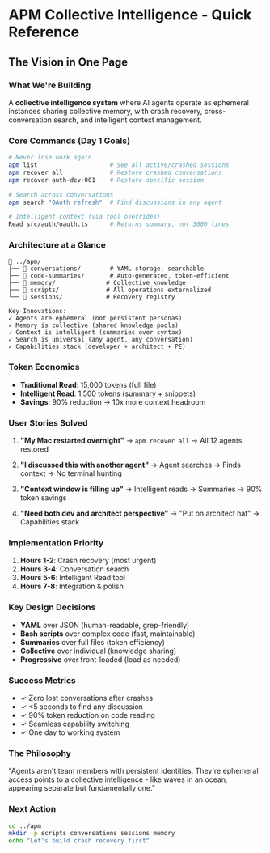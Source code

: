 # APM Collective Intelligence - Quick Reference

## The Vision in One Page

### What We're Building
A **collective intelligence system** where AI agents operate as ephemeral instances sharing collective memory, with crash recovery, cross-conversation search, and intelligent context management.

### Core Commands (Day 1 Goals)
```bash
# Never lose work again
apm list                    # See all active/crashed sessions
apm recover all             # Restore crashed conversations
apm recover auth-dev-001    # Restore specific session

# Search across conversations  
apm search "OAuth refresh"  # Find discussions in any agent

# Intelligent context (via tool overrides)
Read src/auth/oauth.ts      # Returns summary, not 3000 lines
```

### Architecture at a Glance

```
📁 ../apm/
├── 💬 conversations/        # YAML storage, searchable
├── 📝 code-summaries/       # Auto-generated, token-efficient
├── 🧠 memory/              # Collective knowledge
├── 🔧 scripts/             # All operations externalized
└── 🔄 sessions/            # Recovery registry

Key Innovations:
✓ Agents are ephemeral (not persistent personas)
✓ Memory is collective (shared knowledge pools)
✓ Context is intelligent (summaries over syntax)
✓ Search is universal (any agent, any conversation)
✓ Capabilities stack (developer + architect + PE)
```

### Token Economics
- **Traditional Read**: 15,000 tokens (full file)
- **Intelligent Read**: 1,500 tokens (summary + snippets)
- **Savings**: 90% reduction → 10x more context headroom

### User Stories Solved

1. **"My Mac restarted overnight"**
   → `apm recover all` → All 12 agents restored

2. **"I discussed this with another agent"**
   → Agent searches → Finds context → No terminal hunting

3. **"Context window is filling up"**
   → Intelligent reads → Summaries → 90% token savings

4. **"Need both dev and architect perspective"**
   → "Put on architect hat" → Capabilities stack

### Implementation Priority
1. **Hours 1-2**: Crash recovery (most urgent)
2. **Hours 3-4**: Conversation search 
3. **Hours 5-6**: Intelligent Read tool
4. **Hours 7-8**: Integration & polish

### Key Design Decisions
- **YAML** over JSON (human-readable, grep-friendly)
- **Bash scripts** over complex code (fast, maintainable)
- **Summaries** over full files (token efficiency)
- **Collective** over individual (knowledge sharing)
- **Progressive** over front-loaded (load as needed)

### Success Metrics
- ✓ Zero lost conversations after crashes
- ✓ <5 seconds to find any discussion
- ✓ 90% token reduction on code reading
- ✓ Seamless capability switching
- ✓ One day to working system

### The Philosophy
"Agents aren't team members with persistent identities. They're ephemeral access points to a collective intelligence - like waves in an ocean, appearing separate but fundamentally one."

### Next Action
```bash
cd ../apm
mkdir -p scripts conversations sessions memory
echo "Let's build crash recovery first"
```